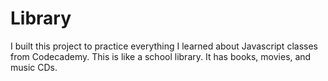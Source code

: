 # Library

I built this project to practice everything I learned about Javascript classes from Codecademy. This is like a school library. It has books, movies, and music CDs. 